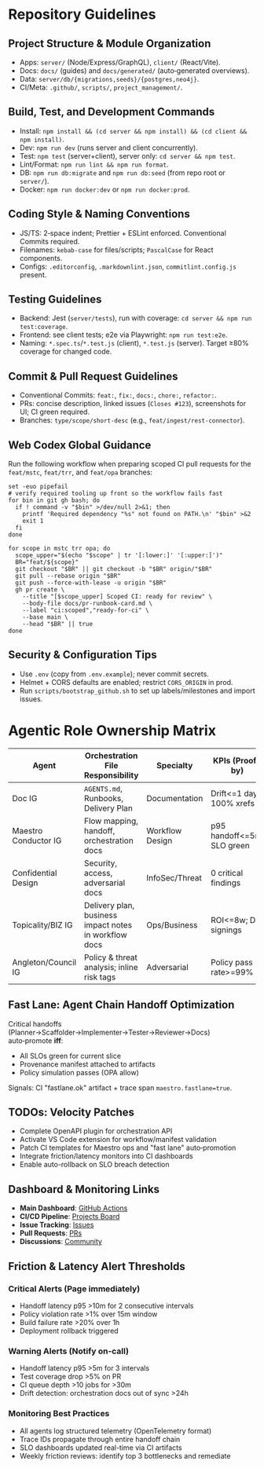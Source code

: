 # Repository Guidelines
## Project Structure & Module Organization
- Apps: `server/` (Node/Express/GraphQL), `client/` (React/Vite).
- Docs: `docs/` (guides) and `docs/generated/` (auto‑generated overviews).
- Data: `server/db/{migrations,seeds}/{postgres,neo4j}`.
- CI/Meta: `.github/`, `scripts/`, `project_management/`.
## Build, Test, and Development Commands
- Install: `npm install && (cd server && npm install) && (cd client && npm install)`.
- Dev: `npm run dev` (runs server and client concurrently).
- Test: `npm test` (server+client), server only: `cd server && npm test`.
- Lint/Format: `npm run lint && npm run format`.
- DB: `npm run db:migrate` and `npm run db:seed` (from repo root or `server/`).
- Docker: `npm run docker:dev` or `npm run docker:prod`.
## Coding Style & Naming Conventions
- JS/TS: 2‑space indent; Prettier + ESLint enforced. Conventional Commits required.
- Filenames: `kebab-case` for files/scripts; `PascalCase` for React components.
- Configs: `.editorconfig`, `.markdownlint.json`, `commitlint.config.js` present.
## Testing Guidelines
- Backend: Jest (`server/tests`), run with coverage: `cd server && npm run test:coverage`.
- Frontend: see client tests; e2e via Playwright: `npm run test:e2e`.
- Naming: `*.spec.ts`/`*.test.js` (client), `*.test.js` (server). Target ≥80% coverage for changed code.
## Commit & Pull Request Guidelines
- Conventional Commits: `feat:`, `fix:`, `docs:`, `chore:`, `refactor:`.
- PRs: concise description, linked issues (`Closes #123`), screenshots for UI; CI green required.
- Branches: `type/scope/short-desc` (e.g., `feat/ingest/rest-connector`).
## Web Codex Global Guidance
Run the following workflow when preparing scoped CI pull requests for the `feat/mstc`, `feat/trr`, and `feat/opa` branches:
```
set -euo pipefail
# verify required tooling up front so the workflow fails fast
for bin in git gh bash; do
  if ! command -v "$bin" >/dev/null 2>&1; then
    printf 'Required dependency "%s" not found on PATH.\n' "$bin" >&2
    exit 1
  fi
done

for scope in mstc trr opa; do
  scope_upper="$(echo "$scope" | tr '[:lower:]' '[:upper:]')"
  BR="feat/${scope}"
  git checkout "$BR" || git checkout -b "$BR" origin/"$BR"
  git pull --rebase origin "$BR"
  git push --force-with-lease -u origin "$BR"
  gh pr create \
    --title "[$scope_upper] Scoped CI: ready for review" \
    --body-file docs/pr-runbook-card.md \
    --label "ci:scoped","ready-for-ci" \
    --base main \
    --head "$BR" || true
done
```
## Security & Configuration Tips
- Use `.env` (copy from `.env.example`); never commit secrets.
- Helmet + CORS defaults are enabled; restrict `CORS_ORIGIN` in prod.
- Run `scripts/bootstrap_github.sh` to set up labels/milestones and import issues.

# Agentic Role Ownership Matrix
| Agent                | Orchestration File Responsibility                     | Specialty       | KPIs (Proof-by)            |
| -------------------- | ----------------------------------------------------- | --------------- | -------------------------- |
| Doc IG               | `AGENTS.md`, Runbooks, Delivery Plan                  | Documentation   | Drift<=1 day; 100% xrefs   |
| Maestro Conductor IG | Flow mapping, handoff, orchestration docs             | Workflow Design | p95 handoff<=5m; SLO green |
| Confidential Design  | Security, access, adversarial docs                    | InfoSec/Threat  | 0 critical findings        |
| Topicality/BIZ IG    | Delivery plan, business impact notes in workflow docs | Ops/Business    | ROI<=8w; DP signings       |
| Angleton/Council IG  | Policy & threat analysis; inline risk tags            | Adversarial     | Policy pass rate>=99%      |

## Fast Lane: Agent Chain Handoff Optimization
Critical handoffs (Planner→Scaffolder→Implementer→Tester→Reviewer→Docs) auto‑promote **iff**:
- All SLOs green for current slice
- Provenance manifest attached to artifacts
- Policy simulation passes (OPA allow)

Signals: CI "fastlane.ok" artifact + trace span `maestro.fastlane=true`.

## TODOs: Velocity Patches
- Complete OpenAPI plugin for orchestration API
- Activate VS Code extension for workflow/manifest validation
- Patch CI templates for Maestro ops and "fast lane" auto‑promotion
- Integrate friction/latency monitors into CI dashboards
- Enable auto-rollback on SLO breach detection

## Dashboard & Monitoring Links
- **Main Dashboard**: [GitHub Actions](https://github.com/BrianCLong/summit/actions)
- **CI/CD Pipeline**: [Projects Board](https://github.com/BrianCLong/summit/projects)
- **Issue Tracking**: [Issues](https://github.com/BrianCLong/summit/issues)
- **Pull Requests**: [PRs](https://github.com/BrianCLong/summit/pulls)
- **Discussions**: [Community](https://github.com/BrianCLong/summit/discussions)

## Friction & Latency Alert Thresholds
### Critical Alerts (Page immediately)
- Handoff latency p95 >10m for 2 consecutive intervals
- Policy violation rate >1% over 15m window
- Build failure rate >20% over 1h
- Deployment rollback triggered

### Warning Alerts (Notify on-call)
- Handoff latency p95 >5m for 3 intervals
- Test coverage drop >5% on PR
- CI queue depth >10 jobs for >30m
- Drift detection: orchestration docs out of sync >24h

### Monitoring Best Practices
- All agents log structured telemetry (OpenTelemetry format)
- Trace IDs propagate through entire handoff chain
- SLO dashboards updated real-time via CI artifacts
- Weekly friction reviews: identify top 3 bottlenecks and remediate
